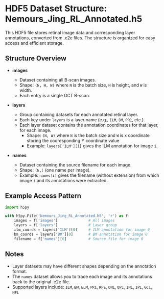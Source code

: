 # HDF5 Dataset Structure: Nemours_Jing_RL_Annotated.h5

This HDF5 file stores retinal image data and corresponding layer annotations, converted from .e2e files. The structure is organized for easy access and efficient storage.

## Structure Overview

- **images**  
  - Dataset containing all B-scan images.  
  - Shape: `(N, H, W)` where `N` is the batch size, `H` is height, and `W` is width.  
  - Each entry is a single OCT B-scan.

- **layers**  
  - Group containing datasets for each annotated retinal layer.  
  - Each key under `layers` is a layer name (e.g., `ILM`, `BM`, `PR1`, etc.).
  - Each layer dataset contains the annotation coordinates for that layer, for each image.
    - Shape: `(N, W)` where `N` is the batch size and `W` is x coordinate storing the cooresponding Y coordinate value
    - Example: `layers['ILM'][i]` gives the ILM annotation for image `i`.

- **names**  
  - Dataset containing the source filename for each image.
  - Shape: `(N,)` (one name per image).
  - Example: `names[i]` gives the filename (without extension) from which image `i` and its annotations were extracted.

## Example Access Pattern

```python
import h5py

with h5py.File('Nemours_Jing_RL_Annotated.h5', 'r') as f:
    images = f['images']              # All images
    layers = f['layers']              # Layer group
    ilm_coords = layers['ILM'][0]     # ILM annotation for image 0
    bm_coords = layers['BM'][0]       # BM annotation for image 0
    filename = f['names'][0]          # Source file for image 0
```

## Notes

- Layer datasets may have different shapes depending on the annotation format.
- The `names` dataset allows you to trace each image and its annotations back to the original .e2e file.
- Supported layers include: `ILM`, `BM`, `ELM`, `PR1`, `RPE`, `ONL`, `OPL`, `INL`, `IPL`, `GCL`, `NFL`
